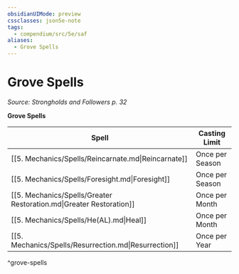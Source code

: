 ```yaml
---
obsidianUIMode: preview
cssclasses: json5e-note
tags:
  - compendium/src/5e/saf
aliases:
  - Grove Spells
---
```

# Grove Spells
*Source: Strongholds and Followers p. 32* 

**Grove Spells**

| Spell | Casting Limit |
|-------|---------------|
| [[5. Mechanics/Spells/Reincarnate.md\|Reincarnate]] | Once per Season |
| [[5. Mechanics/Spells/Foresight.md\|Foresight]] | Once per Season |
| [[5. Mechanics/Spells/Greater Restoration.md\|Greater Restoration]] | Once per Month |
| [[5. Mechanics/Spells/He(AL).md\|Heal]] | Once per Month |
| [[5. Mechanics/Spells/Resurrection.md\|Resurrection]] | Once per Year |
^grove-spells
